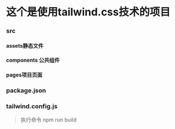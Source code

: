 # 这个是使用tailwind.css技术的项目
### src
#### assets静态文件
#### components 公共组件
#### pages项目页面
### package.json
### tailwind.config.js

> 执行命令 npm run build